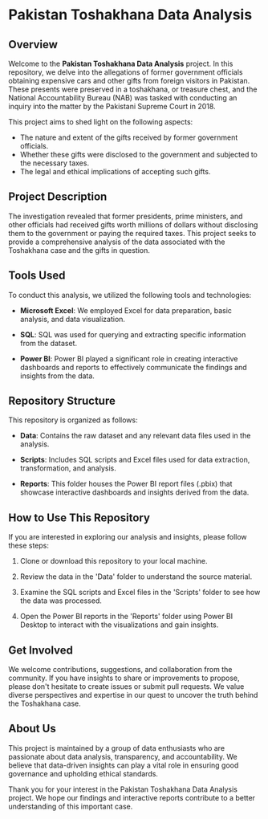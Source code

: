 # Pakistan Toshakhana Data Analysis

## Overview

Welcome to the **Pakistan Toshakhana Data Analysis** project. In this repository, we delve into the allegations of former government officials obtaining expensive cars and other gifts from foreign visitors in Pakistan. These presents were preserved in a toshakhana, or treasure chest, and the National Accountability Bureau (NAB) was tasked with conducting an inquiry into the matter by the Pakistani Supreme Court in 2018.

This project aims to shed light on the following aspects:

- The nature and extent of the gifts received by former government officials.
- Whether these gifts were disclosed to the government and subjected to the necessary taxes.
- The legal and ethical implications of accepting such gifts.

## Project Description

The investigation revealed that former presidents, prime ministers, and other officials had received gifts worth millions of dollars without disclosing them to the government or paying the required taxes. This project seeks to provide a comprehensive analysis of the data associated with the Toshakhana case and the gifts in question.

## Tools Used

To conduct this analysis, we utilized the following tools and technologies:

- **Microsoft Excel**: We employed Excel for data preparation, basic analysis, and data visualization.

- **SQL**: SQL was used for querying and extracting specific information from the dataset.

- **Power BI**: Power BI played a significant role in creating interactive dashboards and reports to effectively communicate the findings and insights from the data.

## Repository Structure

This repository is organized as follows:

- **Data**: Contains the raw dataset and any relevant data files used in the analysis.

- **Scripts**: Includes SQL scripts and Excel files used for data extraction, transformation, and analysis.

- **Reports**: This folder houses the Power BI report files (.pbix) that showcase interactive dashboards and insights derived from the data.

## How to Use This Repository

If you are interested in exploring our analysis and insights, please follow these steps:

1. Clone or download this repository to your local machine.

2. Review the data in the 'Data' folder to understand the source material.

3. Examine the SQL scripts and Excel files in the 'Scripts' folder to see how the data was processed.

4. Open the Power BI reports in the 'Reports' folder using Power BI Desktop to interact with the visualizations and gain insights.

## Get Involved

We welcome contributions, suggestions, and collaboration from the community. If you have insights to share or improvements to propose, please don't hesitate to create issues or submit pull requests. We value diverse perspectives and expertise in our quest to uncover the truth behind the Toshakhana case.

## About Us

This project is maintained by a group of data enthusiasts who are passionate about data analysis, transparency, and accountability. We believe that data-driven insights can play a vital role in ensuring good governance and upholding ethical standards.

Thank you for your interest in the Pakistan Toshakhana Data Analysis project. We hope our findings and interactive reports contribute to a better understanding of this important case.
